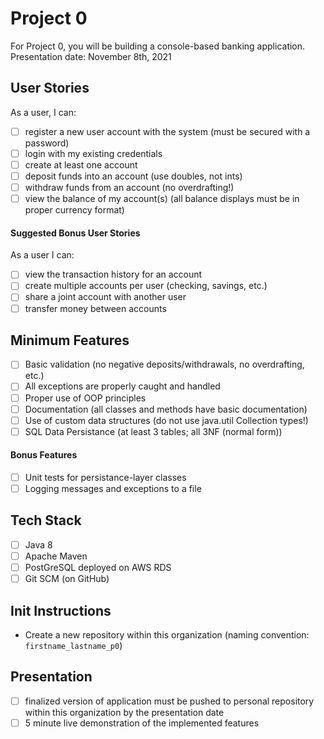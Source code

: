 # Project 0

For Project 0, you will be building a console-based banking application. Presentation date: November 8th, 2021

## User Stories

As a user, I can:

- [ ] register a new user account with the system (must be secured with a password)
- [ ] login with my existing credentials
- [ ] create at least one account
- [ ] deposit funds into an account (use doubles, not ints)
- [ ] withdraw funds from an account (no overdrafting!)
- [ ] view the balance of my account(s) (all balance displays must be in proper currency format)

#### Suggested Bonus User Stories

As a user I can:

- [ ] view the transaction history for an account
- [ ] create multiple accounts per user (checking, savings, etc.)
- [ ] share a joint account with another user
- [ ] transfer money between accounts

## Minimum Features

- [ ] Basic validation (no negative deposits/withdrawals, no overdrafting, etc.)
- [ ] All exceptions are properly caught and handled
- [ ] Proper use of OOP principles
- [ ] Documentation (all classes and methods have basic documentation)
- [ ] Use of custom data structures (do not use java.util Collection types!)
- [ ] SQL Data Persistance (at least 3 tables; all 3NF (normal form))

#### Bonus Features

- [ ] Unit tests for persistance-layer classes
- [ ] Logging messages and exceptions to a file

## Tech Stack

- [ ] Java 8
- [ ] Apache Maven
- [ ] PostGreSQL deployed on AWS RDS
- [ ] Git SCM (on GitHub)

## Init Instructions

- Create a new repository within this organization (naming convention: `firstname_lastname_p0`)

## Presentation

- [ ] finalized version of application must be pushed to personal repository within this organization by the presentation date
- [ ] 5 minute live demonstration of the implemented features
